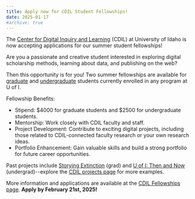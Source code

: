 ```yaml
---
title: Apply now for CDIL Student Fellowships!
date: 2025-01-17
#archive: true
---
```


The [Center for Digital Inquiry and Learning](https://cdil.lib.uidaho.edu/) (CDIL) at University of Idaho is now accepting applications for our summer student fellowships! 

Are you a passionate and creative student interested in exploring digital scholarship methods, learning about data, and publishing on the web?

Then this opportunity is for you!
Two summer fellowships are available for [graduate](https://cdil.lib.uidaho.edu/fellowships/gradfellow.html) and [undergraduate](https://cdil.lib.uidaho.edu/fellowships/undergradfellow.html) students currently enrolled in any program at U of I. 

Fellowship Benefits:

- Stipend: $4000 for graduate students and $2500 for undergraduate students.
- Mentorship: Work closely with CDIL faculty and staff.
- Project Development: Contribute to exciting digital projects, including those related to CDIL-connected faculty research or your own research ideas.
- Portfolio Enhancement: Gain valuable skills and build a strong portfolio for future career opportunities.

Past projects include [Storying Extinction](https://cdil.lib.uidaho.edu/storying-extinction/) (grad) and [U of I: Then and Now](https://www.lib.uidaho.edu/digital/campushistory/) (undergrad)--explore the [CDIL projects page](https://cdil.lib.uidaho.edu/projects/) for more examples.

More information and applications are available at the [CDIL Fellowships page](https://cdil.lib.uidaho.edu/fellowships/).
**Apply by February 21st, 2025!**
